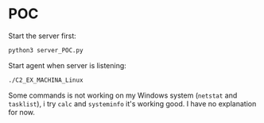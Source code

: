 # POC

Start the server first:

```bash
python3 server_POC.py
```

Start agent when server is listening:

```bash
./C2_EX_MACHINA_Linux
```

Some commands is not working on my Windows system (`netstat` and `tasklist`), i try `calc` and `systeminfo` it's working good. I have no explanation for now.
